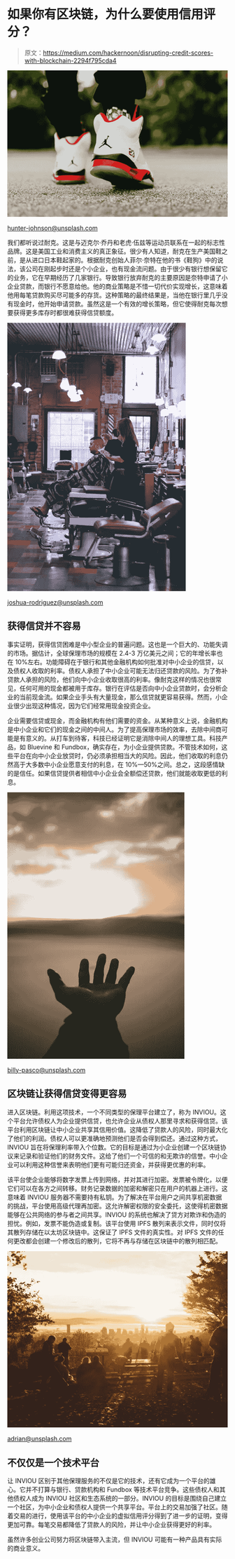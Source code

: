# 如果你有区块链，为什么要使用信用评分？

> 原文：<https://medium.com/hackernoon/disrupting-credit-scores-with-blockchain-2294f795cda4>

![](img/0b03c88d1fe8e2d960fd8ef40b9d0ae8.png)

hunter-johnson@unsplash.com

我们都听说过耐克。这是与迈克尔·乔丹和老虎·伍兹等运动员联系在一起的标志性品牌。这是美国工业和消费主义的真正象征。很少有人知道，耐克在生产美国鞋之前，是从进口日本鞋起家的。根据耐克创始人菲尔·奈特在他的书《鞋狗》中的说法，该公司在刚起步时还是个小企业，也有现金流问题。由于很少有银行想保留它的业务，它在早期经历了几家银行。导致银行放弃耐克的主要原因是奈特申请了小企业贷款，而银行不愿意给他。他的商业策略是不惜一切代价实现增长，这意味着他用每笔贷款购买尽可能多的存货。这种策略的最终结果是，当他在银行里几乎没有现金时，他开始申请贷款。虽然这是一个有效的增长策略，但它使得耐克每次想要获得更多库存时都很难获得信贷额度。

![](img/f004494683cc19a79a66f3ca50e55263.png)

joshua-rodriguez@unsplash.com

## 获得信贷并不容易

事实证明，获得信贷困难是中小型企业的普遍问题。这也是一个巨大的、功能失调的市场。据估计，全球保理市场的规模在 2.4-3 万亿美元之间；它的年增长率也在 10%左右。功能障碍在于银行和其他金融机构如何批准对中小企业的信贷，以及债权人收取的利率。债权人承担了中小企业可能无法归还贷款的风险。为了弥补贷款人承担的风险，他们向中小企业收取很高的利率。像耐克这样的情况也很常见，任何可用的现金都被用于库存。银行在评估是否向中小企业贷款时，会分析企业的当前现金流。如果企业手头有大量现金，那么信贷就更容易获得。然而，小企业很少出现这种情况，因为它们经常用现金投资企业。

企业需要信贷或现金，而金融机构有他们需要的资金。从某种意义上说，金融机构是中小企业和它们的现金之间的中间人。为了提高保理市场的效率，去除中间商可能是有意义的。从打车到待客，科技已经证明它是消除中间人的理想工具。科技产品，如 Bluevine 和 Fundbox，确实存在，为小企业提供贷款。不管技术如何，这些平台在向中小企业放贷时，仍必须承担相当大的风险。因此，他们收取的利息仍然高于大多数中小企业愿意支付的利息，在 10%—50%之间。总之，这段感情缺的是信任。如果信贷提供者相信中小企业会全额偿还贷款，他们就能收取更低的利息。

![](img/7ccb15dae6d340110c4b51d95ef3dc20.png)

billy-pasco@unsplash.com

## 区块链让获得信贷变得更容易

进入区块链。利用这项技术，一个不同类型的保理平台建立了，称为 INVIOU。这个平台允许债权人为企业提供信贷，也允许企业从债权人那里寻求和获得信贷。该平台利用区块链让中小企业共享其信用价值。这降低了贷款人的风险，同时最大化了他们的利润。债权人可以更准确地预测他们是否会得到偿还。通过这种方式，INVIOU 旨在将保理利率带入个位数。它的目标是通过为小企业创建一个区块链协议来记录和验证他们的财务文件。这给了他们一个可信的和无欺诈的信誉。中小企业可以利用这种信誉来表明他们更有可能归还资金，并获得更优惠的利率。

该平台使企业能够将数字发票上传到网络，并对其进行加密。发票被令牌化，以便它们可以在各方之间转移。财务记录数据的加密和解密只在用户的机器上进行。这意味着 INVIOU 服务器不需要持有私钥。为了解决在平台用户之间共享机密数据的挑战，平台使用高级代理再加密。这允许解密权限的安全委托，这使得机密数据能够在公共网络的参与者之间共享。INVIOU 的系统也解决了贷方对欺诈和伪造的担忧。例如，发票不能伪造或复制。该平台使用 IPFS 散列来表示文件，同时仅将其散列存储在以太坊区块链中。这保证了 IPFS 文件的真实性。对 IPFS 文件的任何更改都会创建一个修改后的散列，它将不再与存储在区块链中的散列相匹配。

![](img/d7819c4848a3fd0983b7ac8e563f535c.png)

adrian@unsplash.com

## 不仅仅是一个技术平台

让 INVIOU 区别于其他保理服务的不仅是它的技术，还有它成为一个平台的雄心。它并不打算与银行、贷款机构和 Fundbox 等技术平台竞争。这些债权人和其他债权人成为 INVIOU 社区和生态系统的一部分。INVIOU 的目标是围绕自己建立一个社区，为中小企业和债权人提供一个共享平台。平台上的交易加强了社区。随着交易的进行，使用该平台的中小企业的虚拟信用评分得到了进一步的证明，变得更加可靠。每笔交易都降低了贷款人的风险，并让中小企业获得更好的利率。

虽然许多创业公司努力将区块链带入主流，但 INVIOU 可能有一种产品具有实际的商业意义。